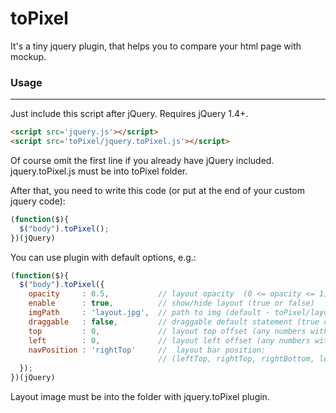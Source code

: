 # toPixel

It's a tiny jquery plugin, that helps you to compare your html page with mockup.

### Usage
-----

Just include this script after jQuery. Requires jQuery 1.4+.
``` html
<script src='jquery.js'></script>
<script src='toPixel/jquery.toPixel.js'></script>
```
Of course omit the first line if you already have jQuery included.
jquery.toPixel.js must be into toPixel folder.

After that, you need to write this code (or put at the end of your custom jquery code):
``` javascript
(function($){
  $("body").toPixel();
})(jQuery)
```

You can use plugin with default options, e.g.:
``` javascript
(function($){
  $("body").toPixel({
    opacity     : 0.5,           // layout opacity  (0 <= opacity <= 1)
    enable      : true,          // show/hide layout (true or false)
    imgPath     : 'layout.jpg',  // path to img (default - toPixel/layout.jpg
    draggable   : false,         // draggable default statement (true or false)
    top         : 0,             // layout top offset (any numbers without 'px')
    left        : 0,             // layout left offset (any numbers without 'px')
    navPosition : 'rightTop'     //  layout bar position:
                                 // (leftTop, rightTop, rightBottom, leftBottom)
  });
})(jQuery)
```

Layout image must be into the folder with jquery.toPixel plugin.

